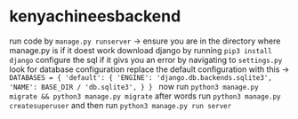# kenyachineesbackend
run code by `manage.py runserver` -> ensure you are in the directory where manage.py is
if it doest work download django by running 
`pip3 install django`
configure the sql if it givs you an error by
navigating to `settings.py` look for database configuration 
replace the default configuration with this -> 
`DATABASES = {
    'default': {
        'ENGINE': 'django.db.backends.sqlite3',
        'NAME': BASE_DIR / 'db.sqlite3',
    }
}
`
now run `python3 manage.py migrate && python3 manage.py migrate`
after words run `python3 manage.py createsuperuser`
and then run `python3 manage.py run server`
